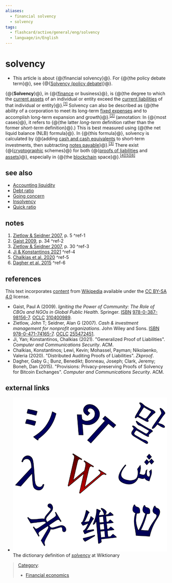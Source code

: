 ```yaml
---
aliases:
  - financial solvency
  - solvency
tags:
  - flashcard/active/general/eng/solvency
  - language/in/English
---
```


# solvency

- This article is about {@{financial solvency}@}. For {@{the policy debate term}@}, see {@{[Solvency \(policy debate\)](solvency%20(policy%20debate).md#solvency)}@}. <!--SR:!2025-12-22,54,310!2026-01-06,67,310!2025-12-22,54,310-->

{@{__Solvency__}@}, in {@{[finance](finance.md) or business}@}, is {@{the degree to which the [current assets](current%20asset.md) of an individual or entity exceed the [current liabilities](current%20liability.md) of that individual or entity}@}.<sup>[\[1\]](#^ref-1)</sup> Solvency can also be described as {@{the ability of a corporation to meet its long-term [fixed expenses](fixed%20cost.md) and to accomplish long-term expansion and growth}@}.<sup>[\[2\]](#^ref-2)</sup> \(annotation: In {@{most cases}@}, it refers to {@{the latter _long-term_ definition rather than the former _short-term_ definition}@}.\) This is best measured using {@{the net liquid balance \(NLB\) formula}@}. In {@{this formula}@}, solvency is calculated by {@{adding [cash and cash equivalents](cash%20and%20cash%20equivalents.md) to short-term investments, then subtracting [notes payable](promissory%20note.md)}@}.<sup>[\[3\]](#^ref-3)</sup> There exist {@{[cryptographic](cryptographic%20protocol.md) schemes}@} for both {@{[proofs of liabilities](proofs%20of%20liabilities.md) and [assets](proof%20of%20asset.md)}@}, especially in {@{the [blockchain](blockchain.md) space}@}.<sup>[\[4\]](#^ref-4)</sup><sup>[\[5\]](#^ref-5)</sup><sup>[\[6\]](#^ref-6)</sup> <!--SR:!2025-12-26,57,310!2025-12-22,54,310!2026-01-06,67,310!2025-12-07,39,290!2025-12-24,56,310!2026-01-04,65,310!2025-12-26,57,310!2025-12-26,57,310!2026-01-05,66,310!2025-12-26,57,310-->

## see also

- [Accounting liquidity](accounting%20liquidity.md)
- [Debt ratio](debt%20ratio.md)
- [Going concern](going%20concern.md)
- [Insolvency](insolvency.md)
- [Quick ratio](quick%20ratio.md)

## notes

1. [Zietlow & Seidner 2007](#CITEREFZietlowSeidner2007), p. 5 <a id="^ref-1"></a>^ref-1
2. [Gaist 2009](#CITEREFGaist2009), p. 34 <a id="^ref-2"></a>^ref-2
3. [Zietlow & Seidner 2007](#CITEREFZietlowSeidner2007), p. 30 <a id="^ref-3"></a>^ref-3
4. [Ji & Konstantinos 2021](#CITEREFJiKonstantinos2021) <a id="^ref-4"></a>^ref-4
5. [Chalkias et al. 2020](#CITEREFChalkiasLewiMohasselNikolaenko2020) <a id="^ref-5"></a>^ref-5
6. [Dagher et al. 2015](#CITEREFDagherBunzBonneauClark2015) <a id="^ref-6"></a>^ref-6

## references

This text incorporates [content](https://en.wikipedia.org/wiki/solvency) from [Wikipedia](Wikipedia.md) available under the [CC BY-SA 4.0](https://creativecommons.org/licenses/by-sa/4.0/) license.

- <a id="CITEREFGaist2009"></a> Gaist, Paul A \(2009\). _Igniting the Power of Community: The Role of CBOs and NGOs in Global Public Health_. Springer. [ISBN](ISBN%20(identifier).md) [978-0-387-98156-7](https://en.wikipedia.org/wiki/Special:BookSources/978-0-387-98156-7). [OCLC](OCLC%20(identifier).md#OCLC) [310400989](https://search.worldcat.org/oclc/310400989).
- <a id="CITEREFZietlowSeidner2007"></a> Zietlow, John T; Seidner, Alan G \(2007\). _Cash & investment management for nonprofit organizations_. John Wiley and Sons. [ISBN](ISBN%20(identifier).md) [978-0-471-74165-7](https://en.wikipedia.org/wiki/Special:BookSources/978-0-471-74165-7). [OCLC](OCLC%20(identifier).md#OCLC) [255472451](https://search.worldcat.org/oclc/255472451).
- <a id="CITEREFJiKonstantinos2021"></a> Ji, Yan; Konstantinos, Chalkias \(2021\). "Generalized Proof of Liabilities". _Computer and Communications Security_. ACM.
- <a id="CITEREFChalkiasLewiMohasselNikolaenko2020"></a> Chalkias, Konstantinos; Lewi, Kevin; Mohassel, Payman; Nikolaenko, Valeria \(2020\). "Distributed Auditing Proofs of Liabilities". _Zkproof_.
- <a id="CITEREFDagherBunzBonneauClark2015"></a> Dagher, Gaby G.; Bunz, Benedikt; Bonneau, Joseph; Clark, Jeremy; Boneh, Dan \(2015\). "Provisions: Privacy-preserving Proofs of Solvency for Bitcoin Exchanges". _Computer and Communications Security_. ACM.

## external links

- ![Wiktionary logo](../../archives/Wikimedia%20Commons/Wiktionary-logo-en-v2.svg) The dictionary definition of [_solvency_](https://en.wiktionary.org/wiki/Special%3ASearch/solvency) at Wiktionary

> [Category](https://en.wikipedia.org/wiki/Help:Category):
>
> - [Financial economics](https://en.wikipedia.org/wiki/Category:Financial%20economics)
